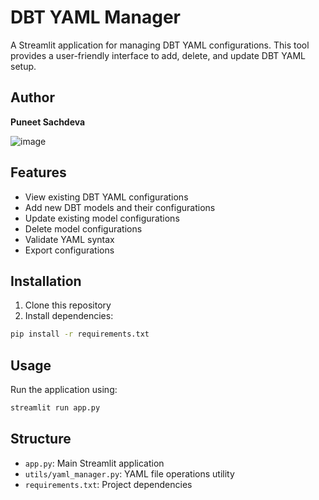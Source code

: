 # DBT YAML Manager

A Streamlit application for managing DBT YAML configurations. This tool provides a user-friendly interface to add, delete, and update DBT YAML setup.

## Author

**Puneet Sachdeva**

![image](https://github.com/user-attachments/assets/85979b04-f55d-4277-8c57-2a9c659abb34)


## Features

- View existing DBT YAML configurations
- Add new DBT models and their configurations
- Update existing model configurations
- Delete model configurations
- Validate YAML syntax
- Export configurations

## Installation

1. Clone this repository
2. Install dependencies:
```bash
pip install -r requirements.txt
```

## Usage

Run the application using:
```bash
streamlit run app.py
```

## Structure

- `app.py`: Main Streamlit application
- `utils/yaml_manager.py`: YAML file operations utility
- `requirements.txt`: Project dependencies 
